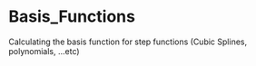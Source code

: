 # Basis_Functions
Calculating the basis function for step functions (Cubic Splines, polynomials, ...etc)
